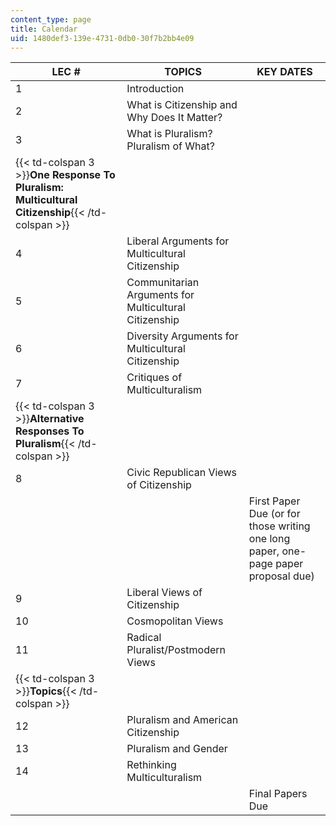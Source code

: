 ```yaml
---
content_type: page
title: Calendar
uid: 1480def3-139e-4731-0db0-30f7b2bb4e09
---
```


| LEC # | TOPICS | KEY DATES |
| --- | --- | --- |
| 1 | Introduction |  |
| 2 | What is Citizenship and Why Does It Matter? |  |
| 3 | What is Pluralism? Pluralism of What? |  |
| {{< td-colspan 3 >}}**One Response To Pluralism: Multicultural Citizenship**{{< /td-colspan >}} |||
| 4 | Liberal Arguments for Multicultural Citizenship |  |
| 5 | Communitarian Arguments for Multicultural Citizenship |  |
| 6 | Diversity Arguments for Multicultural Citizenship |  |
| 7 | Critiques of Multiculturalism |  |
| {{< td-colspan 3 >}}**Alternative Responses To Pluralism**{{< /td-colspan >}} |||
| 8 | Civic Republican Views of Citizenship |  |
|  |  | First Paper Due (or for those writing one long paper, one-page paper proposal due) |
| 9 | Liberal Views of Citizenship |  |
| 10 | Cosmopolitan Views |  |
| 11 | Radical Pluralist/Postmodern Views |  |
| {{< td-colspan 3 >}}**Topics**{{< /td-colspan >}} |||
| 12 | Pluralism and American Citizenship |  |
| 13 | Pluralism and Gender |  |
| 14 | Rethinking Multiculturalism |  |
|  |  | Final Papers Due